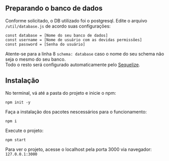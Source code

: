 ## Preparando o banco de dados
Conforme solicitado, o DB utilizado foi o postgresql.  Edite o arquivo ``` /util/database.js ``` de acordo suas configurações:
```
const database = [Nome do seu banco de dados]
const username = [Nome de usuário com as devidas permissões]
const password = [Senha do usuário]
```
Atente-se para a linha 8 ``` schema: database ``` caso o nome do seu schema não seja o mesmo do seu banco.<br>
Todo o resto será configurado automaticamente pelo [Sequelize](https://sequelize.org/).

## Instalação
No terminal, vá até a pasta do projeto e inicie o npm:
```
npm init -y
```
Faça a instalação dos pacotes nescessários para o funcionamento:
```
npm i
```
Execute o projeto:
```
npm start
```
Para ver o projeto, acesse o localhost pela porta 3000 via navegador: ``` 127.0.0.1:3000 ```
